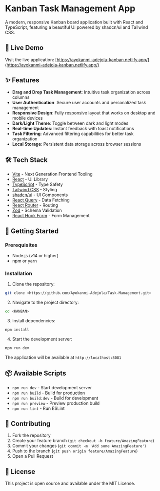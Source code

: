 # Kanban Task Management App

A modern, responsive Kanban board application built with React and TypeScript, featuring a beautiful UI powered by shadcn/ui and Tailwind CSS.

## 🔗 Live Demo

Visit the live application: [https://ayokanmi-adejola-kanban.netlify.app/](https://ayokanmi-adejola-kanban.netlify.app/)

## ✨ Features

- **Drag and Drop Task Management**: Intuitive task organization across columns
- **User Authentication**: Secure user accounts and personalized task management
- **Responsive Design**: Fully responsive layout that works on desktop and mobile devices
- **Dark/Light Theme**: Toggle between dark and light modes
- **Real-time Updates**: Instant feedback with toast notifications
- **Task Filtering**: Advanced filtering capabilities for better task organization
- **Local Storage**: Persistent data storage across browser sessions

## 🛠️ Tech Stack

- [Vite](https://vitejs.dev/) - Next Generation Frontend Tooling
- [React](https://reactjs.org/) - UI Library
- [TypeScript](https://www.typescriptlang.org/) - Type Safety
- [Tailwind CSS](https://tailwindcss.com/) - Styling
- [shadcn/ui](https://ui.shadcn.com/) - UI Components
- [React Query](https://tanstack.com/query/latest) - Data Fetching
- [React Router](https://reactrouter.com/) - Routing
- [Zod](https://zod.dev/) - Schema Validation
- [React Hook Form](https://react-hook-form.com/) - Form Management

## 🚀 Getting Started

### Prerequisites

- Node.js (v14 or higher)
- npm or yarn

### Installation

1. Clone the repository:
```bash
git clone <https://github.com/Ayokanmi-Adejola/Task-Management.git>
```

2. Navigate to the project directory:
```bash
cd <KANBAN>
```

3. Install dependencies:
```bash
npm install
```

4. Start the development server:
```bash
npm run dev
```

The application will be available at `http://localhost:8081`

## 📦 Available Scripts

- `npm run dev` - Start development server
- `npm run build` - Build for production
- `npm run build:dev` - Build for development
- `npm run preview` - Preview production build
- `npm run lint` - Run ESLint

## 🤝 Contributing

1. Fork the repository
2. Create your feature branch (`git checkout -b feature/AmazingFeature`)
3. Commit your changes (`git commit -m 'Add some AmazingFeature'`)
4. Push to the branch (`git push origin feature/AmazingFeature`)
5. Open a Pull Request

## 📝 License

This project is open source and available under the MIT License.
